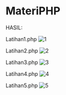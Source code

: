 # MateriPHP
HASIL:

Latihan1.php
![1](https://github.com/Melfania/materiphp/assets/133623449/90356113-90b1-479f-8921-1a2bad49023a) 

Latihan2.php
![2](https://github.com/Melfania/materiphp/assets/133623449/8d762a2d-81d0-413b-952b-8d598e8b5dfa)

Latihan3.php
![3](https://github.com/Melfania/materiphp/assets/133623449/696c0352-a4aa-4d51-8f7c-887e0483fc75)

Latihan4.php
![4](https://github.com/Melfania/materiphp/assets/133623449/68617eec-ade8-40f7-b75d-76fd0f50a61e)

Latihan5.php
![5](https://github.com/Melfania/materiphp/assets/133623449/68772b85-abb9-4ba8-aa04-fe9e83cef426)
